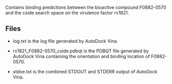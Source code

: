 Contains binding predictions between the bioactive compound F0882-0570 and the cside search space on the virulence factor rv1821.

## Files

- log.txt is the log file generated by AutoDock Vina.

- rv1821_F0882-0570_cside.pdbqt is the PDBQT file generated by AutoDock Vina containing the orientation and binding location of F0882-0570.

- stdoe.txt is the combined STDOUT and STDERR output of AutoDock Vina.


